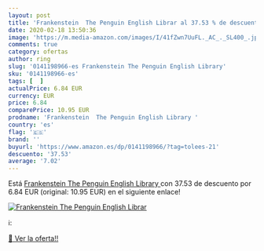 ```yaml
---
layout: post
title: 'Frankenstein  The Penguin English Librar al 37.53 % de descuento'
date: 2020-02-18 13:50:36
image: 'https://m.media-amazon.com/images/I/41fZwn7UuFL._AC_._SL400_.jpg'
comments: true
category: ofertas
author: ring
slug: '0141198966-es Frankenstein The Penguin English Library'
sku: '0141198966-es'
tags: [  ]
actualPrice: 6.84 EUR
currency: EUR
price: 6.84
comparePrice: 10.95 EUR
prodname: 'Frankenstein  The Penguin English Library '
country: 'es'
flag: '🇪🇸'
brand: ''
buyurl: 'https://www.amazon.es/dp/0141198966/?tag=tolees-21'
descuento: '37.53'
average: '7.02'
---
```


Está [Frankenstein  The Penguin English Library ](https://www.amazon.es/dp/0141198966/?tag=tolees-21) con 37.53 de descuento por 6.84 EUR (original: 10.95 EUR) en el siguiente enlace!

[![Frankenstein  The Penguin English Librar](https://m.media-amazon.com/images/I/41fZwn7UuFL._AC_._SL400_.jpg)](https://www.amazon.es/dp/0141198966/?tag=tolees-21)

ℹ️:


[🛒 Ver la oferta!!](https://www.amazon.es/dp/0141198966/?tag=tolees-21)
